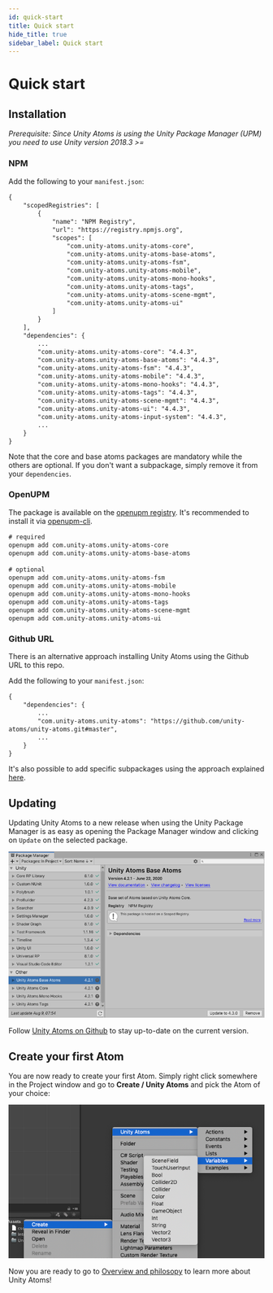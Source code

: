 ```yaml
---
id: quick-start
title: Quick start
hide_title: true
sidebar_label: Quick start
---
```


# Quick start

## Installation

_Prerequisite: Since Unity Atoms is using the Unity Package Manager (UPM) you need to use Unity version 2018.3 >=_

### NPM

Add the following to your `manifest.json`:

```
{
    "scopedRegistries": [
        {
            "name": "NPM Registry",
            "url": "https://registry.npmjs.org",
            "scopes": [
                "com.unity-atoms.unity-atoms-core",
                "com.unity-atoms.unity-atoms-base-atoms",
                "com.unity-atoms.unity-atoms-fsm",
                "com.unity-atoms.unity-atoms-mobile",
                "com.unity-atoms.unity-atoms-mono-hooks",
                "com.unity-atoms.unity-atoms-tags",
                "com.unity-atoms.unity-atoms-scene-mgmt",
                "com.unity-atoms.unity-atoms-ui"
            ]
        }
    ],
    "dependencies": {
        ...
        "com.unity-atoms.unity-atoms-core": "4.4.3",
        "com.unity-atoms.unity-atoms-base-atoms": "4.4.3",
        "com.unity-atoms.unity-atoms-fsm": "4.4.3",
        "com.unity-atoms.unity-atoms-mobile": "4.4.3",
        "com.unity-atoms.unity-atoms-mono-hooks": "4.4.3",
        "com.unity-atoms.unity-atoms-tags": "4.4.3",
        "com.unity-atoms.unity-atoms-scene-mgmt": "4.4.3",
        "com.unity-atoms.unity-atoms-ui": "4.4.3",
        "com.unity-atoms.unity-atoms-input-system": "4.4.3",
        ...
    }
}
```

Note that the core and base atoms packages are mandatory while the others are optional. If you don't want a subpackage, simply remove it from your `dependencies`.

### OpenUPM

The package is available on the [openupm registry](https://openupm.com). It's recommended to install it via [openupm-cli](https://github.com/openupm/openupm-cli).

```
# required
openupm add com.unity-atoms.unity-atoms-core
openupm add com.unity-atoms.unity-atoms-base-atoms

# optional
openupm add com.unity-atoms.unity-atoms-fsm
openupm add com.unity-atoms.unity-atoms-mobile
openupm add com.unity-atoms.unity-atoms-mono-hooks
openupm add com.unity-atoms.unity-atoms-tags
openupm add com.unity-atoms.unity-atoms-scene-mgmt
openupm add com.unity-atoms.unity-atoms-ui
```

### Github URL

There is an alternative approach installing Unity Atoms using the Github URL to this repo.

Add the following to your `manifest.json`:

```
{
    "dependencies": {
        ...
        "com.unity-atoms.unity-atoms": "https://github.com/unity-atoms/unity-atoms.git#master",
        ...
    }
}
```

It's also possible to add specific subpackages using the approach explained [here](https://forum.unity.com/threads/some-feedback-on-package-manager-git-support.743345/#post-5425311).

## Updating

Updating Unity Atoms to a new release when using the Unity Package Manager is as easy as opening the Package Manager window and clicking on `Update` on the selected package.

![updating](../assets/unity-atoms-update.png)

Follow [Unity Atoms on Github](https://github.com/unity-atoms/unity-atoms) to stay up-to-date on the current version.

## Create your first Atom

You are now ready to create your first Atom. Simply right click somewhere in the Project window and go to **Create / Unity Atoms** and pick the Atom of your choice:

![create-your-first-atom](../assets/quick-start/create-your-first-atom.png)

Now you are ready to go to [Overview and philosopy](./overview.md) to learn more about Unity Atoms!
